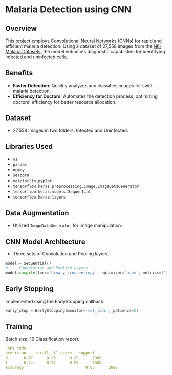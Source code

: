 # Malaria Detection using CNN

## Overview

This project employs Convolutional Neural Networks (CNNs) for rapid and efficient malaria detection. Using a dataset of 27,558 images from the [NIH Malaria Datasets](https://ceb.nlm.nih.gov/repositories/malaria-datasets/), the model enhances diagnostic capabilities for identifying infected and uninfected cells.

## Benefits

- **Faster Detection**: Quickly analyzes and classifies images for swift malaria detection.
- **Efficiency for Doctors**: Automates the detection process, optimizing doctors' efficiency for better resource allocation.

## Dataset

- 27,558 images in two folders: Infected and Uninfected.

## Libraries Used

- `os`
- `pandas`
- `numpy`
- `seaborn`
- `matplotlib.pyplot`
- `tensorflow.keras.preprocessing.image.ImageDataGenerator`
- `tensorflow.keras.models.Sequential`
- `tensorflow.keras.layers`

## Data Augmentation

- Utilized `ImageDataGenerator` for image manipulation.

## CNN Model Architecture

- Three sets of Convolution and Pooling layers.

```python
model = Sequential()
# ... Convolution and Pooling Layers ...
model.compile(loss='binary_crossentropy', optimizer='adam', metrics=['accuracy'])
```

## Early Stopping
Implemented using the EarlyStopping callback.
```python
early_stop = EarlyStopping(monitor='val_loss', patience=2)
```

## Training
Batch size: 16
Classification report:
```yaml
Copy code
precision    recall  f1-score   support
0       0.97      0.93      0.95      1300
1       0.94      0.97      0.95      1300
accuracy                           0.95      2600
```
